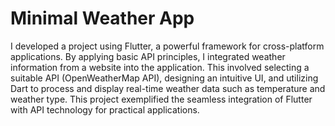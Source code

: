 # Minimal Weather App
I developed a project using Flutter, a powerful framework for cross-platform applications. By applying basic API principles, I integrated weather information from a website into the application. This involved selecting a suitable API (OpenWeatherMap API), designing an intuitive UI, and utilizing Dart to process and display real-time weather data such as temperature and weather type. This project exemplified the seamless integration of Flutter with API technology for practical applications.
